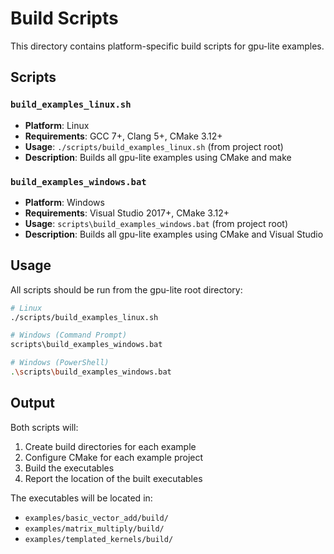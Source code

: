 # Build Scripts

This directory contains platform-specific build scripts for gpu-lite examples.

## Scripts

### `build_examples_linux.sh`
- **Platform**: Linux
- **Requirements**: GCC 7+, Clang 5+, CMake 3.12+
- **Usage**: `./scripts/build_examples_linux.sh` (from project root)
- **Description**: Builds all gpu-lite examples using CMake and make

### `build_examples_windows.bat`
- **Platform**: Windows
- **Requirements**: Visual Studio 2017+, CMake 3.12+
- **Usage**: `scripts\build_examples_windows.bat` (from project root)
- **Description**: Builds all gpu-lite examples using CMake and Visual Studio

## Usage

All scripts should be run from the gpu-lite root directory:

```bash
# Linux
./scripts/build_examples_linux.sh

# Windows (Command Prompt)
scripts\build_examples_windows.bat

# Windows (PowerShell)
.\scripts\build_examples_windows.bat
```

## Output

Both scripts will:
1. Create build directories for each example
2. Configure CMake for each example project
3. Build the executables
4. Report the location of the built executables

The executables will be located in:
- `examples/basic_vector_add/build/`
- `examples/matrix_multiply/build/`
- `examples/templated_kernels/build/`
